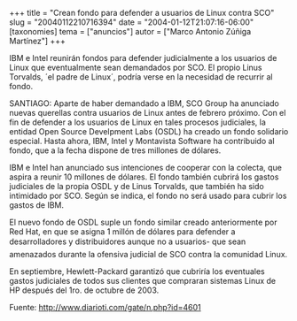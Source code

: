 +++
title = "Crean fondo para defender a usuarios de Linux contra SCO"
slug = "20040112210716394"
date = "2004-01-12T21:07:16-06:00"
[taxonomies]
tema = ["anuncios"]
autor = ["Marco Antonio Zúñiga Martínez"]
+++

IBM e Intel reunirán fondos para defender judicialmente a los usuarios
de Linux que eventualmente sean demandados por SCO. El propio Linus
Torvalds, ´el padre de Linux´, podría verse en la necesidad de recurrir
al fondo.

<!-- more -->
SANTIAGO: Aparte de haber demandado a IBM, SCO Group ha anunciado nuevas
querellas contra usuarios de Linux antes de febrero próximo. Con el fin
de defender a los usuarios de Linux en tales procesos judiciales, la
entidad Open Source Develpment Labs (OSDL) ha creado un fondo solidario
especial. Hasta ahora, IBM, Intel y Montavista Software ha contribuido
al fondo, que a la fecha dispone de tres millones de dólares.

IBM e Intel han anunciado sus intenciones de cooperar con la colecta,
que aspira a reunir 10 millones de dólares. El fondo también cubrirá los
gastos judiciales de la propia OSDL y de Linus Torvalds, que también ha
sido intimidado por SCO. Según se indica, el fondo no será usado para
cubrir los gastos de IBM.

El nuevo fondo de OSDL suple un fondo similar creado anteriormente por
Red Hat, en que se asigna 1 millón de dólares para defender a
desarrolladores y distribuidores aunque no a usuarios- que sean
amenazados durante la ofensiva judicial de SCO contra la comunidad
Linux.

En septiembre, Hewlett-Packard garantizó que cubriría los eventuales
gastos judiciales de todos sus clientes que compraran sistemas Linux de
HP después del 1ro. de octubre de 2003.

Fuente: http://www.diarioti.com/gate/n.php?id=4601

